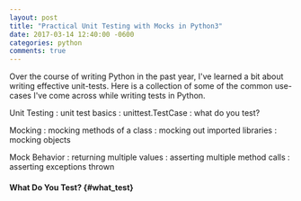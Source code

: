 ```yaml
---
layout: post
title: "Practical Unit Testing with Mocks in Python3"
date: 2017-03-14 12:40:00 -0600
categories: python
comments: true
---
```


Over the course of writing Python in the past year, I've learned a bit
about writing effective unit-tests. Here is a collection of some of the
common use-cases I've come across while writing tests in Python.

Unit Testing
: unit test basics
: unittest.TestCase
: what do you test?

Mocking
: mocking methods of a class
: mocking out imported libraries
: mocking objects

Mock Behavior
: returning multiple values
: asserting multiple method calls
: asserting exceptions thrown



#### What Do You Test? {#what_test}
